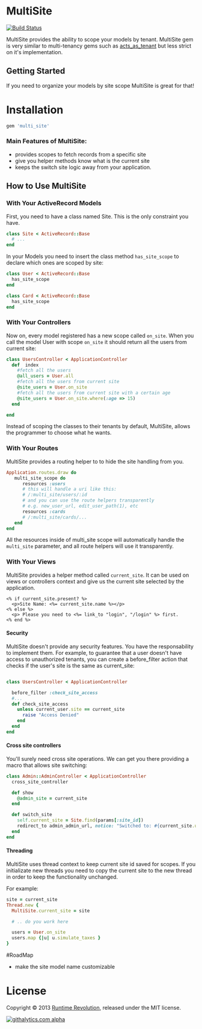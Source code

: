 # MultiSite

[![Build Status](https://travis-ci.org/runtimerevolution/multi_site.png?branch=master)](https://travis-ci.org/runtimerevolution/multi_site)

MultiSite provides the ability to scope your models by tenant.
MultiSite gem is very similar to multi-tenancy gems such as
[acts_as_tenant](https://github.com/ErwinM/acts_as_tenant) but less strict on it's implementation.

## Getting Started

If you need to organize your models by site scope MultiSite is great for that!

# Installation
```ruby
gem 'multi_site'
```
### Main Features of MultiSite:

- provides scopes to fetch records from a specific site
- give you helper methods know what is the current site
- keeps the switch site logic away from your application.

## How to Use MultiSite

### With Your ActiveRecord Models

First, you need to have a class named Site. This is the only constraint you have.

```ruby
class Site < ActiveRecord::Base
  # ...
end
```

In your Models you need to insert the class method `has_site_scope` to declare which ones
are scoped by site:

```ruby
class User < ActiveRecord::Base
  has_site_scope
end

class Card < ActiveRecord::Base
  has_site_scope
end
```

### With Your Controllers
Now on, every model registered has a new scope called `on_site`.
When you call the model User with scope `on_site` it should return all the users
from current site:
```ruby
class UsersController < ApplicationController
  def  index
    #fetch all the users
    @all_users = User.all
    #fetch all the users from current site
    @site_users = User.on_site
    #fetch all the users from current site with a certain age
    @site_users = User.on_site.where(:age => 15)
  end

end
```
 Instead of scoping the classes to their tenants by default, MultiSite, allows the programmer
 to choose what he wants.

### With Your Routes
MultiSite provides a routing helper to to hide the site handling from you.
```ruby
Application.routes.draw do
   multi_site_scope do
      resources :users
      # this will handle a uri like this:
      # /:multi_site/users/:id
      # and you can use the route helpers transparently
      # e.g. new_user_url, edit_user_path(1), etc
      resources :cards
      # /:multi_site/cards/...
   end
end
```
All the resources inside of multi_site scope will automatically handle the `multi_site`
parameter, and all route helpers will use it transparently.

### With Your Views
MultiSite provides a helper method called `current_site`. It can be used on views or controllers
context and give us the current site selected by the application.
```erb
<% if current_site.present? %>
  <p>Site Name: <%= current_site.name %></p>
<% else %>
  <p> Please you need to <%= link_to "login", "/login" %> first.
<% end %>
```
#### Security
MultiSite doesn't provide any security features. You have the responsability to implement them.
For example, to guarantee that a user doesn't have access to unauthorized tenants, you can
create a before_filter action that checks if the user's site is the same as
current_site:

```ruby

class UsersController < ApplicationController

  before_filter :check_site_access
  #...
  def check_site_access
    unless current_user.site == current_site
      raise "Access Denied"
    end
  end
end
```

#### Cross site controllers

You'll surely need cross site operations. We can get you there providing a macro that allows site switching:

```ruby
class Admin::AdminController < ApplicationController
  cross_site_controller

  def show
    @admin_site = current_site
  end

  def switch_site
    self.current_site = Site.find(params[:site_id])
    redirect_to admin_admin_url, notice: "Switched to: #{current_site.url}"
  end
end
```

#### Threading
MultiSite uses thread context to keep current site id saved for scopes. If you initializate
new threads you need to copy the current site to the new thread in order to keep the
functionality unchanged.

For example:
```ruby
site = current_site
Thread.new {
  MultiSite.current_site = site

  # .. do you work here

  users = User.on_site
  users.map {|u| u.simulate_taxes }
}
```

#RoadMap
- make the site model name customizable

# License
Copyright © 2013 [Runtime Revolution](http://www.runtime-revolution.com), released under the MIT license.

[![githalytics.com alpha](https://cruel-carlota.pagodabox.com/26b54a588b4f5698a9d33228e4eac957 "githalytics.com")](http://githalytics.com/runtimerevolution/multi_site)
